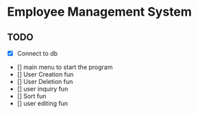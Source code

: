 # Employee Management System

## TODO

- [x] Connect to db
- [] main menu to start the program
- [] User Creation fun
- [] User Deletion fun
- [] user inquiry fun
- [] Sort fun
- [] user editing fun
